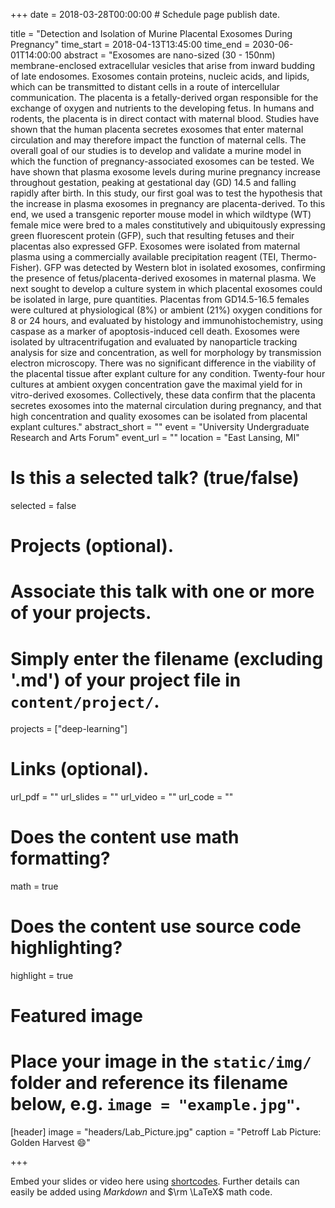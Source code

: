+++
date = 2018-03-28T00:00:00  # Schedule page publish date.

title = "Detection and Isolation of Murine Placental Exosomes During Pregnancy"
time_start = 2018-04-13T13:45:00
time_end = 2030-06-01T14:00:00
abstract = "Exosomes are nano-sized (30 - 150nm) membrane-enclosed extracellular vesicles that arise from inward budding of late endosomes. Exosomes contain proteins, nucleic acids, and lipids, which can be transmitted to distant cells in a route of intercellular communication. The placenta is a fetally-derived organ responsible for the exchange of oxygen and nutrients to the developing fetus. In humans and rodents, the placenta is in direct contact with maternal blood. Studies have shown that the human placenta secretes exosomes that enter maternal circulation and may therefore impact the function of maternal cells. The overall goal of our studies is to develop and validate a murine model in which the function of pregnancy-associated exosomes can be tested. We have shown that plasma exosome levels during murine pregnancy increase throughout gestation, peaking at gestational day (GD) 14.5 and falling rapidly after birth. In this study, our first goal was to test the hypothesis that the increase in plasma exosomes in pregnancy are placenta-derived. To this end, we used a transgenic reporter mouse model in which wildtype (WT) female mice were bred to a males constitutively and ubiquitously expressing green fluorescent protein (GFP), such that resulting fetuses and their placentas also expressed GFP. Exosomes were isolated from maternal plasma using a commercially available precipitation reagent (TEI, Thermo-Fisher). GFP was detected by Western blot in isolated exosomes, confirming the presence of fetus/placenta-derived exosomes in maternal plasma. We next sought to develop a culture system in which placental exosomes could be isolated in large, pure quantities. Placentas from GD14.5-16.5 females were cultured at physiological (8%) or ambient (21%) oxygen conditions for 8 or 24 hours, and evaluated by histology and immunohistochemistry, using caspase as a marker of apoptosis-induced cell death. Exosomes were isolated by ultracentrifugation and evaluated by nanoparticle tracking analysis for size and concentration, as well for morphology by transmission electron microscopy. There was no significant difference in the viability of the placental tissue after explant culture for any condition. Twenty-four hour cultures at ambient oxygen concentration gave the maximal yield for in vitro-derived exosomes. Collectively, these data confirm that the placenta secretes exosomes into the maternal circulation during pregnancy, and that high concentration and quality exosomes can be isolated from placental explant cultures."
abstract_short = ""
event = "University Undergraduate Research and Arts Forum"
event_url = ""
location = "East Lansing, MI"

# Is this a selected talk? (true/false)
selected = false

# Projects (optional).
#   Associate this talk with one or more of your projects.
#   Simply enter the filename (excluding '.md') of your project file in `content/project/`.
projects = ["deep-learning"]

# Links (optional).
url_pdf = ""
url_slides = ""
url_video = ""
url_code = ""

# Does the content use math formatting?
math = true

# Does the content use source code highlighting?
highlight = true

# Featured image
# Place your image in the `static/img/` folder and reference its filename below, e.g. `image = "example.jpg"`.
[header]
image = "headers/Lab_Picture.jpg"
caption = "Petroff Lab Picture: Golden Harvest :smile:"

+++

Embed your slides or video here using [shortcodes](https://sourcethemes.com/academic/post/writing-markdown-latex/). Further details can easily be added using *Markdown* and $\rm \LaTeX$ math code.

